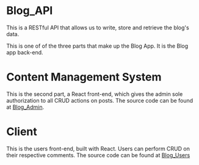 # Blog_API
This is a RESTful API that allows us to write, store and retrieve the blog's data.

This is one of of the three parts that make up the Blog App. It is the Blog app back-end.

# Content Management System
This is the second part, a React front-end, which gives the admin sole authorization to all CRUD actions on posts.
The source code can be found at [Blog_Admin](https://github.com/kelshuka/Blog_Admin.git).

# Client
This is the users front-end, built with React. Users can perform CRUD on their respective comments. The source code can be found at [Blog_Users](https://github.com/kelshuka/Blog_Users.git)

